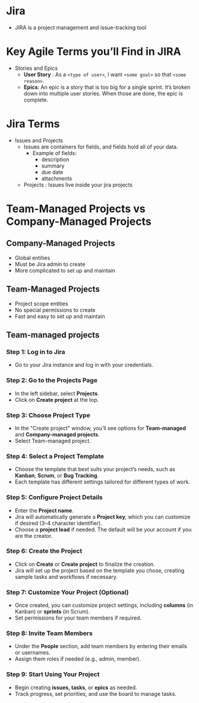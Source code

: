 # Jira 
- JIRA is a project management and issue-tracking tool


# Key Agile Terms you’ll Find in JIRA
- Stories and Epics
  -  **User Story** : As a `<type of user>`, I want `<some goal>` so that `<some reason>`.
  - **Epics**: An epic is a story that is too big for a single sprint. It’s broken down into multiple user stories. When those are done, the epic is complete.

# Jira Terms 
-  Issues and Projects
   -  Issues are containers for fields, and fields 
hold all of your data.
        - Example of fields:
          - description
          - summary
          - due date
          - attachments
   - Projects : Issues live inside your jira projects
  

# Team-Managed Projects vs Company-Managed Projects

## Company-Managed Projects
- Global entities
- Must be Jira admin to create
- More complicated to set up and maintain
## Team-Managed Projects 
- Project scope entities
- No special permissions to create
- Fast and easy to set up and maintain

## Team-managed projects
### Step 1: Log in to Jira
- Go to your Jira instance and log in with your credentials.
### Step 2: Go to the Projects Page
- In the left sidebar, select **Projects**.
- Click on **Create project** at the top.
### Step 3: Choose Project Type
- In the "Create project" window, you’ll see options for **Team-managed** and **Company-managed projects**.
- Select Team-managed project.
### Step 4: Select a Project Template
- Choose the template that best suits your project’s needs, such as **Kanban**, **Scrum**, or **Bug Tracking**.
- Each template has different settings tailored for different types of work.
### Step 5: Configure Project Details
- Enter the **Project name**.
- Jira will automatically generate a **Project key**, which you can customize if desired (3–4 character identifier).
- Choose a **project lead** if needed. The default will be your account if you are the creator.
### Step 6: Create the Project
- Click on **Create** or **Create project** to finalize the creation.
- Jira will set up the project based on the template you chose, creating sample tasks and workflows if necessary.
### Step 7: Customize Your Project (Optional)
- Once created, you can customize project settings, including **columns** (in Kanban) or **sprints** (in Scrum).
- Set permissions for your team members if required.
### Step 8: Invite Team Members
- Under the **People** section, add team members by entering their emails or usernames.
- Assign them roles if needed (e.g., admin, member).
### Step 9: Start Using Your Project
- Begin creating **issues, tasks**, or **epics** as needed.
- Track progress, set priorities, and use the board to manage tasks.

